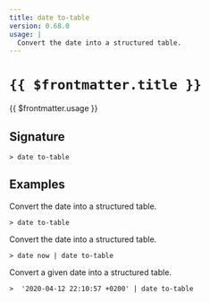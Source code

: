 ```yaml
---
title: date to-table
version: 0.68.0
usage: |
  Convert the date into a structured table.
---
```


# <code>{{ $frontmatter.title }}</code>

<div style='white-space: pre-wrap;'>{{ $frontmatter.usage }}</div>

## Signature

```> date to-table ```

## Examples

Convert the date into a structured table.
```shell
> date to-table
```

Convert the date into a structured table.
```shell
> date now | date to-table
```

Convert a given date into a structured table.
```shell
>  '2020-04-12 22:10:57 +0200' | date to-table
```
